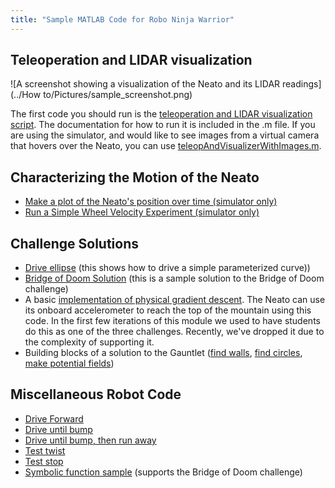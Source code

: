 ```yaml
---
title: "Sample MATLAB Code for Robo Ninja Warrior"
---
```


## Teleoperation and LIDAR visualization

![A screenshot showing a visualization of the Neato and its LIDAR readings](../How to/Pictures/sample_screenshot.png)

The first code you should run is the [teleoperation and LIDAR visualization script](teleopAndVisualizer.md).  The documentation for how to run it is included in the .m file.  If you are using the simulator, and would like to see images from a virtual camera that hovers over the Neato, you can use [teleopAndVisualizerWithImages.m](teleopAndVisualizerWithImages.md).

## Characterizing the Motion of the Neato
* [Make a plot of the Neato's position over time (simulator only)](makeNeatoPositionPlot)
* [Run a Simple Wheel Velocity Experiment (simulator only)](runBasicWheelVelocityExperiment)


## Challenge Solutions

* [Drive ellipse](driveEllipse) (this shows how to drive a simple parameterized curve))
* [Bridge of Doom Solution](bridgeOfDoom) (this is a sample solution to the Bridge of Doom challenge)
* A basic [implementation of physical gradient descent](hillClimbing.m).  The Neato can use its onboard accelerometer to reach the top of the mountain using this code.  In the first few iterations of this module we used to have students do this as one of the three challenges.  Recently, we've dropped it due to the complexity of supporting it.
* Building blocks of a solution to the Gauntlet ([find walls](findWalls.m), [find circles](findCircles.m), [make potential fields](makePotentials.m))

## Miscellaneous Robot Code

* [Drive Forward](driveforward)
* [Drive until bump](driveUntilBump)
* [Drive until bump, then run away](driveUntilBumpThenRunAway)
* [Test twist](testTwist.m)
* [Test stop](testStop.m)
* [Symbolic function sample](symbolicFunExample.m) (supports the Bridge of Doom challenge)
